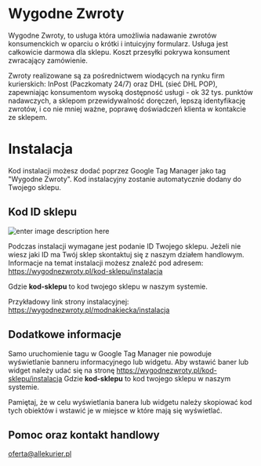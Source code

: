 # Wygodne Zwroty

Wygodne Zwroty, to usługa która umożliwia nadawanie zwrotów konsumenckich w oparciu o krótki i intuicyjny formularz. Usługa jest całkowicie darmowa dla sklepu. Koszt przesyłki pokrywa konsument zwracający zamówienie.

Zwroty realizowane są za pośrednictwem wiodących na rynku firm kurierskich: InPost (Paczkomaty 24/7) oraz DHL (sieć DHL POP), zapewniając konsumentom wysoką dostępność usługi - ok 32 tys. punktów nadawczych, a sklepom przewidywalność doręczeń, lepszą identyfikację zwrotów, i co nie mniej ważne, poprawę doświadczeń klienta w kontakcie ze sklepem.

# Instalacja

Kod instalacji możesz dodać poprzez Google Tag Manager jako tag "Wygodne Zwroty". Kod instalacyjny zostanie automatycznie dodany do Twojego sklepu. 

## Kod ID sklepu
![enter image description here](https://allekurier.pl/static/gtm/gtm1.png)

Podczas instalacji wymagane jest podanie ID Twojego sklepu. 
Jeżeli nie wiesz jaki ID ma Twój sklep skontaktuj się z naszym działem handlowym.
Informacje na temat instalacji możesz znaleźć pod adresem: https://wygodnezwroty.pl/kod-sklepu/instalacja

Gdzie **kod-sklepu** to kod twojego sklepu w naszym systemie.

Przykładowy link strony instalacyjnej: https://wygodnezwroty.pl/modnakiecka/instalacja

## Dodatkowe informacje

Samo uruchomienie tagu w Google Tag Manager nie powoduje wyświetlanie banneru informacyjnego lub widgetu.
Aby wstawić baner lub widget należy udać się na stronę https://wygodnezwroty.pl/kod-sklepu/instalacja 
Gdzie **kod-sklepu** to kod twojego sklepu w naszym systemie.


Pamiętaj, że w celu wyświetlania banera lub widgetu należy skopiować kod tych obiektów i wstawić je w miejsce w które mają się wyświetlać.


## Pomoc oraz kontakt handlowy
[oferta@allekurier.pl](oferta@allekurier.pl)

